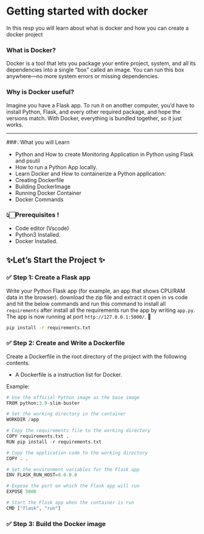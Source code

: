 # Getting started with docker 

In this resp you will learn about what is docker and how you can create a docker project

### What is Docker?
Docker is a tool that lets you package your entire project, system, and all its dependencies into a single “box” called an image. You can run this box anywhere—no more system errors or missing dependencies.

### Why is Docker useful?
Imagine you have a Flask app. To run it on another computer, you’d have to install Python, Flask, and every other required package, and hope the versions match. With Docker, everything is bundled together, so it just works.

---

###💡What you will Learn
- Python and How to create Monitoring Application in Python using Flask and psutil
- How to run a Python App locally.
- Learn Docker and How to containerize a Python application:
- Creating Dockerfile
- Building DockerImage
- Running Docker Container
- Docker Commands

### 👆🏻Prerequisites !

- Code editor (Vscode)
- Python3 Installed.
- Docker Installed.

## ✨Let’s Start the Project ✨


### ✅ Step 1: Create a Flask app
Write your Python Flask app (for example, an app that shows CPU/RAM data in the browser). download the zip file and extract it open in vs code and hit the below commands and run this command to install all `requirements` after install all the requirements run the app by writing `app.py`. The app is now running at port `http://127.0.0.1:5000/`. 🚀 

```bash
pip install -r requirements.txt
```

### ✅ Step 2: Create and Write a Dockerfile
Create a Dockerfile in the root directory of the project with the following contents.
- A Dockerfile is a instruction list for Docker.
  
Example:
```python
# Use the official Python image as the base image
FROM python:3.9-slim-buster

# Set the working directory in the container
WORKDIR /app

# Copy the requirements file to the working directory
COPY requirements.txt .
RUN pip install -r requirements.txt

# Copy the application code to the working directory
COPY . .

# Set the environment variables for the Flask app
ENV FLASK_RUN_HOST=0.0.0.0

# Expose the port on which the Flask app will run
EXPOSE 5000

# Start the Flask app when the container is run
CMD ["flask", "run"]
```

### ✅ Step 3: Build the Docker image
